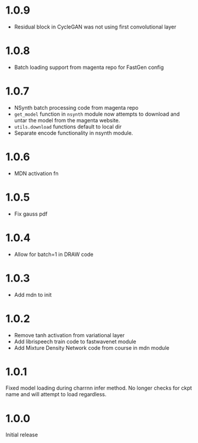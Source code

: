 # 1.0.9

* Residual block in CycleGAN was not using first convolutional layer

# 1.0.8

* Batch loading support from magenta repo for FastGen config

# 1.0.7

* NSynth batch processing code from magenta repo
* `get_model` function in `nsynth` module now attempts to download and untar the model from the magenta website.
* `utils.download` functions default to local dir
* Separate encode functionality in nsynth module.

# 1.0.6

* MDN activation fn

# 1.0.5

* Fix gauss pdf

# 1.0.4

* Allow for batch=1 in DRAW code

# 1.0.3

* Add mdn to init

# 1.0.2

* Remove tanh activation from variational layer
* Add librispeech train code to fastwavenet module
* Add Mixture Density Network code from course in mdn module

# 1.0.1

Fixed model loading during charrnn infer method.  No longer checks for ckpt name and will attempt to load regardless.

# 1.0.0

Initial release
